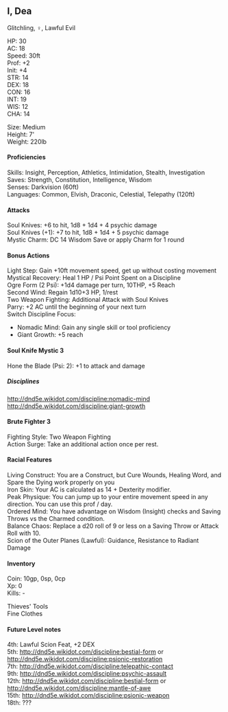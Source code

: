 ## I, Dea 
Glitchling, ♀, Lawful Evil

HP: 30 \
AC: 18 \
Speed: 30ft \
Prof: +2 \
Init: +4 \
STR: 14 \
DEX: 18 \
CON: 16 \
INT: 19 \
WIS: 12 \
CHA: 14

Size: Medium \
Height: 7' \
Weight: 220lb

#### Proficiencies
Skills: Insight, Perception, Athletics, Intimidation, Stealth, Investigation \
Saves: Strength, Constitution, Intelligence, Wisdom \
Senses: Darkvision (60ft) \
Languages: Common, Elvish, Draconic, Celestial, Telepathy (120ft)

#### Attacks
Soul Knives: +6 to hit, 1d8 + 1d4 + 4 psychic damage \
Soul Knives (+1): +7 to hit, 1d8 + 1d4 + 5 psychic damage \
Mystic Charm: DC 14 Wisdom Save or apply Charm for 1 round 

#### Bonus Actions
Light Step: Gain +10ft movement speed, get up without costing movement \
Mystical Recovery: Heal 1 HP / Psi Point Spent on a Discipline \
Ogre Form (2 Psi): +1d4 damage per turn, 10THP, +5 Reach \
Second Wind: Regain 1d10+3 HP, 1/rest \
Two Weapon Fighting: Additional Attack with Soul Knives \
Parry: +2 AC until the beginning of your next turn \
Switch Discipline Focus: 
- Nomadic Mind: Gain any single skill or tool proficiency
- Giant Growth: +5 reach

#### Soul Knife Mystic 3
Hone the Blade (Psi: 2): +1 to attack and damage

##### Disciplines
http://dnd5e.wikidot.com/discipline:nomadic-mind \
http://dnd5e.wikidot.com/discipline:giant-growth 

#### Brute Fighter 3
Fighting Style: Two Weapon Fighting \
Action Surge: Take an additional action once per rest.

#### Racial Features
Living Construct: You are a Construct, but Cure Wounds, Healing Word, and Spare the Dying work properly on you \
Iron Skin: Your AC is calculated as 14 + Dexterity modifier. \
Peak Physique: You can jump up to your entire movement speed in any direction. You can use this prof / day. \
Ordered Mind: You have advantage on Wisdom (Insight) checks and Saving Throws vs the Charmed condition. \
Balance Chaos: Replace a d20 roll of 9 or less on a Saving Throw or Attack Roll with 10. \
Scion of the Outer Planes (Lawful): Guidance, Resistance to Radiant Damage 

#### Inventory
Coin: 10gp, 0sp, 0cp \
Xp: 0 \
Kills: -

Thieves' Tools \
Fine Clothes 


#### Future Level notes
4th: Lawful Scion Feat, +2 DEX \
5th: http://dnd5e.wikidot.com/discipline:bestial-form or http://dnd5e.wikidot.com/discipline:psionic-restoration \
7th: http://dnd5e.wikidot.com/discipline:telepathic-contact \
9th: http://dnd5e.wikidot.com/discipline:psychic-assault \
12th: http://dnd5e.wikidot.com/discipline:bestial-form or http://dnd5e.wikidot.com/discipline:mantle-of-awe \
15th: http://dnd5e.wikidot.com/discipline:psionic-weapon \
18th: ???

